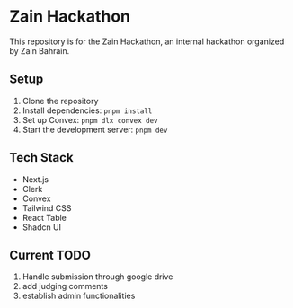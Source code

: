 # Zain Hackathon

This repository is for the Zain Hackathon, an internal hackathon organized by Zain Bahrain.

## Setup

1. Clone the repository
2. Install dependencies: `pnpm install`
3. Set up Convex: `pnpm dlx convex dev`
4. Start the development server: `pnpm dev`

## Tech Stack

- Next.js
- Clerk
- Convex
- Tailwind CSS
- React Table
- Shadcn UI

## Current TODO

1. Handle submission through google drive
2. add judging comments
3. establish admin functionalities
